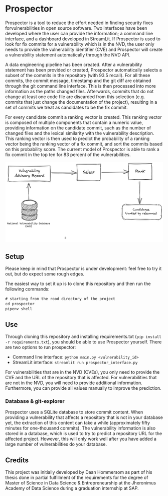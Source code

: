# Prospector

Prospector is a tool to reduce the effort needed in finding security fixes forvulnerabilities in open source software. Two interfaces have been developed where the user can provide the information; a command line interface, and a dashboard developed in StreamLit. If Prospector is used to look for fix commits for a vulnerability which is in the NVD, the user only needs to provide the vulnerability identifier (CVE) and Prospector will create a vulnerability statement automatically through the NVD API.

A data engineering pipeline has been created. After a vulnerability statement has been provided or created, Prospector automatically selects a subset of the commits in the repository (with 93.5 recall). For all these commits, the commit message, timestamp and the git diff are obtained through the git command line interface. This is then processed into more information as the paths changed files. Afterwards, commits that do not change at least one code file are discarded from this selection (e.g. commits that just change the documentation of the project), resulting in a set of commits we treat as candidates to be the fix commit.

For every candidate commit a ranking vector is created. This ranking vector is composed of multiple components that contain a numeric value, providing information on the candidate commit, such as the number of changed files and the lexical similarity with the vulnerability description. This ranking vector is then used to predict the probability of a ranking vector being the ranking vector of a fix commit, and sort the commits based on this probability score. The current model of Prospector is able to rank a fix commit in the top ten for 83 percent of the vulnerabilities.

![](docs/img/prospector.png)

## Setup

Please keep in mind that Prospector is under development: feel free to try it out, but do expect some rough edges.

The easiest way to set it up is to clone this repository and then run the following commands:

```
# starting from the rood directory of the project
cd prospector
pipenv shell
```

## Use

Through cloning this repository and installing requirements.txt (`pip install -r requirements.txt`), you should be able to use Prospector yourself. There are two options to run prospector:

 - Command line interface: `python main.py <vulnerability_id> `
 - StreamLit interface: `streamlit run prospector_interface.py`

For vulnerabilities that are in the NVD (CVEs), you only need to provide the CVE and the URL of the repository that is affected. For vulnerabilities that are not in the NVD, you will need to provide additional information. Furthermore, you can provide all values manually to improve the prediction.

### Database & git-explorer

Prospector uses a SQLite database to store commit content. When providing a vulnerability that affects a repository that is not in your database yet, the extraction of this content can take a while (approximately fifty minutes for one-thousand commits). The vulnerability information is also stored in a database, which is used to try to predict a repository URL for the affected project. However, this will only work well after you have added a large number of vulnerabilities do your database.

## Credits

This project was initially developed by Daan Hommersom as part of his thesis done in partial fulfillment of the requirements for the degree of Master of Science in Data Science & Entrepreneurship at the Jheronimus Academy of Data Science during a graduation internship at SAP.
